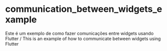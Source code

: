 # communication_between_widgets_example
Este é um exemplo de como fazer comunicações entre widgets usando Flutter / This is an example of how to communicate between widgets using Flutter
